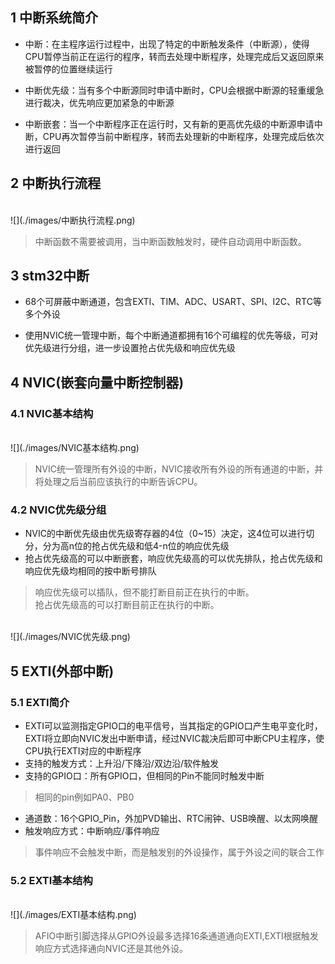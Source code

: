 ## 1 中断系统简介
- 中断：在主程序运行过程中，出现了特定的中断触发条件（中断源），使得CPU暂停当前正在运行的程序，转而去处理中断程序，处理完成后又返回原来被暂停的位置继续运行

- 中断优先级：当有多个中断源同时申请中断时，CPU会根据中断源的轻重缓急进行裁决，优先响应更加紧急的中断源

- 中断嵌套：当一个中断程序正在运行时，又有新的更高优先级的中断源申请中断，CPU再次暂停当前中断程序，转而去处理新的中断程序，处理完成后依次进行返回

## 2 中断执行流程
<br/>
![](./images/中断执行流程.png)
<br/>

>中断函数不需要被调用，当中断函数触发时，硬件自动调用中断函数。  

## 3 stm32中断
- 68个可屏蔽中断通道，包含EXTI、TIM、ADC、USART、SPI、I2C、RTC等多个外设

- 使用NVIC统一管理中断，每个中断通道都拥有16个可编程的优先等级，可对优先级进行分组，进一步设置抢占优先级和响应优先级

## 4 NVIC(嵌套向量中断控制器)
### 4.1 NVIC基本结构
<br/>
![](./images/NVIC基本结构.png)
<br/>

>NVIC统一管理所有外设的中断，NVIC接收所有外设的所有通道的中断，并将处理之后当前应该执行的中断告诉CPU。

### 4.2 NVIC优先级分组
- NVIC的中断优先级由优先级寄存器的4位（0~15）决定，这4位可以进行切分，分为高n位的抢占优先级和低4-n位的响应优先级
- 抢占优先级高的可以中断嵌套，响应优先级高的可以优先排队，抢占优先级和响应优先级均相同的按中断号排队
>响应优先级可以插队，但不能打断目前正在执行的中断。  
>抢占优先级高的可以打断目前正在执行的中断。  
<br/>
![](./images/NVIC优先级.png)
<br/>

## 5 EXTI(外部中断)
### 5.1 EXTI简介
- EXTI可以监测指定GPIO口的电平信号，当其指定的GPIO口产生电平变化时，EXTI将立即向NVIC发出中断申请，经过NVIC裁决后即可中断CPU主程序，使CPU执行EXTI对应的中断程序
- 支持的触发方式：上升沿/下降沿/双边沿/软件触发
- 支持的GPIO口：所有GPIO口，但相同的Pin不能同时触发中断
>相同的pin例如PA0、PB0  
- 通道数：16个GPIO_Pin，外加PVD输出、RTC闹钟、USB唤醒、以太网唤醒
- 触发响应方式：中断响应/事件响应
> 事件响应不会触发中断，而是触发别的外设操作，属于外设之间的联合工作

### 5.2 EXTI基本结构
<br/>
![](./images/EXTI基本结构.png)
<br/>

>AFIO中断引脚选择从GPIO外设最多选择16条通道通向EXTI,EXTI根据触发响应方式选择通向NVIC还是其他外设。

